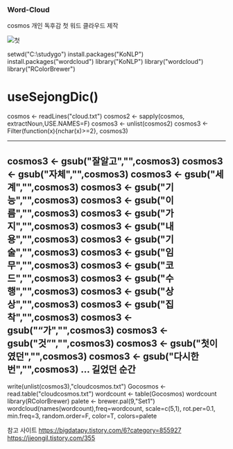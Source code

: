 ### Word-Cloud
cosmos 개인 독후감 첫 워드 클라우드 제작

![첫](https://user-images.githubusercontent.com/46768786/63535811-46a6c900-c54d-11e9-99a9-c0246a73004b.png)

setwd("C:\\studygo")
install.packages("KoNLP")
install.packages("wordcloud")
library("KoNLP")
library("wordcloud")
library("RColorBrewer")
# useSejongDic()
cosmos <- readLines("cloud.txt")
cosmos2 <- sapply(cosmos, extractNoun,USE.NAMES=F)
cosmos3 <- unlist(cosmos2)
cosmos3 <- Filter(function(x){nchar(x)>=2}, cosmos3)

 ----
 cosmos3 <- gsub("잘알고","",cosmos3)
 cosmos3 <- gsub("자체","",cosmos3)
 cosmos3 <- gsub("세계","",cosmos3)
 cosmos3 <- gsub("기능","",cosmos3)
 cosmos3 <- gsub("이름","",cosmos3)
 cosmos3 <- gsub("가지","",cosmos3)
 cosmos3 <- gsub("내용","",cosmos3)
 cosmos3 <- gsub("기술","",cosmos3)
 cosmos3 <- gsub("임무","",cosmos3)
 cosmos3 <- gsub("코드","",cosmos3)
 cosmos3 <- gsub("수행","",cosmos3)
 cosmos3 <- gsub("상상","",cosmos3)
 cosmos3 <- gsub("집착","",cosmos3)
 cosmos3 <- gsub("“가","",cosmos3)
 cosmos3 <- gsub("것”","",cosmos3)
 cosmos3 <- gsub("첫이였던","",cosmos3)
 cosmos3 <- gsub("다시한번","",cosmos3)
 ... 길었던 순간
 ----
 



write(unlist(cosmos3),"cloudcosmos.txt")
Gocosmos <- read.table("cloudcosmos.txt")
wordcount <- table(Gocosmos)
wordcount
library(RColorBrewer)
palete <- brewer.pal(9,"Set1") 
wordcloud(names(wordcount),freq=wordcount, scale=c(5,1), rot.per=0.1, min.freq=3, random.order=F, color=T, colors=palete

참고 사이트
https://bigdatapy.tistory.com/6?category=855927
https://jjeongil.tistory.com/355
          

